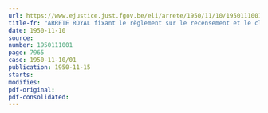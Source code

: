 ```yaml
---
url: https://www.ejustice.just.fgov.be/eli/arrete/1950/11/10/1950111001/justel
title-fr: "ARRETE ROYAL fixant le règlement sur le recensement et le classement des véhicules automobiles, remorques et engins mécaniques, en vue de leur réquisition éventuelle pour les besoins de l'armée <Abrogé par AR 15-02-1952, art. 22>"
date: 1950-11-10
source:
number: 1950111001
page: 7965
case: 1950-11-10/01
publication: 1950-11-15
starts:
modifies:
pdf-original:
pdf-consolidated:
---
```


